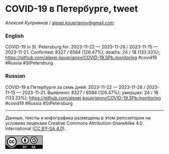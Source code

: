 # COVID-19 в Петербурге, tweet

*Алексей Куприянов* / <alexei.kouprianov@gmail.com>

### English

<!-- COVID-19 in St. Petersburg for: 2023-11-22 --- 2023-11-28 / 2023-11-15 --- 2023-11-21. Сonfirmed: 8327 / 6584 (126.47%); hospitalized:  /   (); deaths: 24 / 18 (133.33%); https://github.com/alexei-kouprianov/COVID-19.SPb.monitoring #covid19 #Russia #StPetersburg -->

COVID-19 in St. Petersburg for: 2023-11-22 — 2023-11-28 / 2023-11-15 —
2023-11-21. Сonfirmed: 8327 / 6584 (126.47%); deaths: 24 / 18 (133.33%);
<https://github.com/alexei-kouprianov/COVID-19.SPb.monitoring> \#covid19
\#Russia \#StPetersburg

### Russian

<!-- COVID-19 в Петербурге за семь дней: 2023-11-22 --- 2023-11-28 / 2023-11-15 --- 2023-11-21. Выявлено: 8327 / 6584 (126.47%); госпитализировано:  /   (); умерших: 24 / 18 (133.33%); https://github.com/alexei-kouprianov/COVID-19.SPb.monitoring #covid19 #Russia #StPetersburg -->

COVID-19 в Петербурге за семь дней: 2023-11-22 — 2023-11-28 / 2023-11-15
— 2023-11-21. Выявлено: 8327 / 6584 (126.47%); умерших: 24 / 18
(133.33%);
<https://github.com/alexei-kouprianov/COVID-19.SPb.monitoring> \#covid19
\#Russia \#StPetersburg

------------------------------------------------------------------------

Данные, тексты и инфографика размещены в этом репозитории на условиях
лицензии Creative Commons Attribution-ShareAlike 4.0 International ([CC
BY-SA 4.0](https://creativecommons.org/licenses/by-sa/4.0/)).

![](../misc/CC-BY-SA-icon.png "CC-BY-SA")
